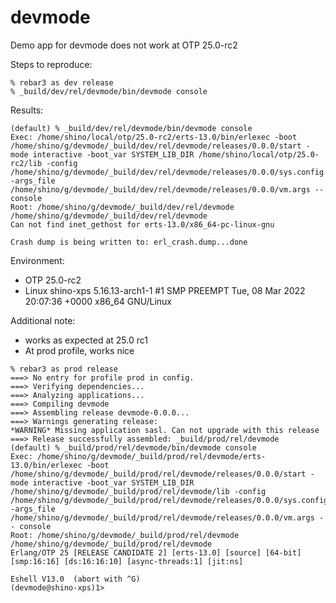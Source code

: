 devmode
=====

Demo app for devmode does not work at OTP 25.0-rc2

Steps to reproduce:

```
% rebar3 as dev release
% _build/dev/rel/devmode/bin/devmode console
```

Results:

```
(default) % _build/dev/rel/devmode/bin/devmode console
Exec: /home/shino/local/otp/25.0-rc2/erts-13.0/bin/erlexec -boot /home/shino/g/devmode/_build/dev/rel/devmode/releases/0.0.0/start -mode interactive -boot_var SYSTEM_LIB_DIR /home/shino/local/otp/25.0-rc2/lib -config /home/shino/g/devmode/_build/dev/rel/devmode/releases/0.0.0/sys.config -args_file /home/shino/g/devmode/_build/dev/rel/devmode/releases/0.0.0/vm.args -- console
Root: /home/shino/g/devmode/_build/dev/rel/devmode
/home/shino/g/devmode/_build/dev/rel/devmode
Can not find inet_gethost for erts-13.0/x86_64-pc-linux-gnu

Crash dump is being written to: erl_crash.dump...done
```

Environment:
- OTP 25.0-rc2
- Linux shino-xps 5.16.13-arch1-1 #1 SMP PREEMPT Tue, 08 Mar 2022 20:07:36 +0000 x86_64 GNU/Linux

Additional note:
- works as expected at 25.0 rc1
- At prod profile, works nice

```
% rebar3 as prod release
===> No entry for profile prod in config.
===> Verifying dependencies...
===> Analyzing applications...
===> Compiling devmode
===> Assembling release devmode-0.0.0...
===> Warnings generating release:
*WARNING* Missing application sasl. Can not upgrade with this release
===> Release successfully assembled: _build/prod/rel/devmode
(default) % _build/prod/rel/devmode/bin/devmode console
Exec: /home/shino/g/devmode/_build/prod/rel/devmode/erts-13.0/bin/erlexec -boot /home/shino/g/devmode/_build/prod/rel/devmode/releases/0.0.0/start -mode interactive -boot_var SYSTEM_LIB_DIR /home/shino/g/devmode/_build/prod/rel/devmode/lib -config /home/shino/g/devmode/_build/prod/rel/devmode/releases/0.0.0/sys.config -args_file /home/shino/g/devmode/_build/prod/rel/devmode/releases/0.0.0/vm.args -- console
Root: /home/shino/g/devmode/_build/prod/rel/devmode
/home/shino/g/devmode/_build/prod/rel/devmode
Erlang/OTP 25 [RELEASE CANDIDATE 2] [erts-13.0] [source] [64-bit] [smp:16:16] [ds:16:16:10] [async-threads:1] [jit:ns]

Eshell V13.0  (abort with ^G)
(devmode@shino-xps)1>
```
